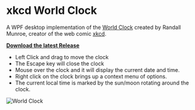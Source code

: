 xkcd World Clock
================

A WPF desktop implementation of the [World Clock](http://xkcd.com/1335/) created by Randall Munroe, creator of the web comic [xkcd](http://xkcd.com).

**[Download the latest Release](https://github.com/rprouse/XkcdClock/releases)**

- Left Click and drag to move the clock
- The Escape key will close the clock
- Mouse over the clock and it will display the current date and time.
- Right click on the clock brings up a context menu of options.
- The current local time is marked by the sun/moon rotating around the clock.

![World Clock](http://imgs.xkcd.com/comics/now.png)
